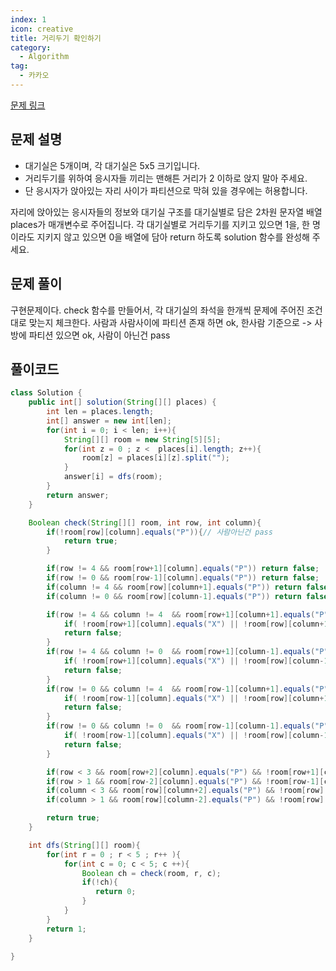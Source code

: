 ```yaml
---
index: 1
icon: creative
title: 거리두기 확인하기
category:
  - Algorithm
tag:
  - 카카오
---
```


[문제 링크](https://programmers.co.kr/learn/courses/30/lessons/81302)

## 문제 설명

- 대기실은 5개이며, 각 대기실은 5x5 크기입니다.
- 거리두기를 위하여 응시자들 끼리는 맨해튼 거리가 2 이하로 앉지 말아 주세요.
- 단 응시자가 앉아있는 자리 사이가 파티션으로 막혀 있을 경우에는 허용합니다.

자리에 앉아있는 응시자들의 정보와 대기실 구조를 대기실별로 담은 2차원 문자열 배열 places가 매개변수로 주어집니다. 각 대기실별로 거리두기를 지키고 있으면 1을, 한 명이라도 지키지 않고 있으면 0을 배열에 담아 return 하도록 solution 함수를 완성해 주세요.

## 문제 풀이

구현문제이다. check 함수를 만들어서, 각 대기실의 좌석을 한개씩 문제에 주어진 조건대로 맞는지 체크한다.
사람과 사람사이에 파티션 존재 하면 ok, 한사람 기준으로 -> 사방에 파티션 있으면 ok, 사람이 아닌건 pass

## 풀이코드

```java
class Solution {
    public int[] solution(String[][] places) {
        int len = places.length;
        int[] answer = new int[len];
        for(int i = 0; i < len; i++){
            String[][] room = new String[5][5];
            for(int z = 0 ; z <  places[i].length; z++){
                room[z] = places[i][z].split("");
            }
            answer[i] = dfs(room);
        }
        return answer;
    }

    Boolean check(String[][] room, int row, int column){
        if(!room[row][column].equals("P")){// 사람아닌건 pass
            return true;
        }

        if(row != 4 && room[row+1][column].equals("P")) return false;
        if(row != 0 && room[row-1][column].equals("P")) return false;
        if(column != 4 && room[row][column+1].equals("P")) return false;
        if(column != 0 && room[row][column-1].equals("P")) return false;

        if(row != 4 && column != 4  && room[row+1][column+1].equals("P")){
            if( !room[row+1][column].equals("X") || !room[row][column+1].equals("X"))
            return false;
        }
        if(row != 4 && column != 0  && room[row+1][column-1].equals("P")){
            if( !room[row+1][column].equals("X") || !room[row][column-1].equals("X"))
            return false;
        }
        if(row != 0 && column != 4  && room[row-1][column+1].equals("P")){
            if( !room[row-1][column].equals("X") || !room[row][column+1].equals("X"))
            return false;
        }
        if(row != 0 && column != 0  && room[row-1][column-1].equals("P")){
            if( !room[row-1][column].equals("X") || !room[row][column-1].equals("X"))
            return false;
        }

        if(row < 3 && room[row+2][column].equals("P") && !room[row+1][column].equals("X") )return false;
        if(row > 1 && room[row-2][column].equals("P") && !room[row-1][column].equals("X"))return false;
        if(column < 3 && room[row][column+2].equals("P") && !room[row][column+1].equals("X"))return false;
        if(column > 1 && room[row][column-2].equals("P") && !room[row][column-1].equals("X"))return false;

        return true;
    }

    int dfs(String[][] room){
        for(int r = 0 ; r < 5 ; r++ ){
            for(int c = 0; c < 5; c ++){
                Boolean ch = check(room, r, c);
                if(!ch){
                   return 0;
                }
            }
        }
        return 1;
    }

}
```
